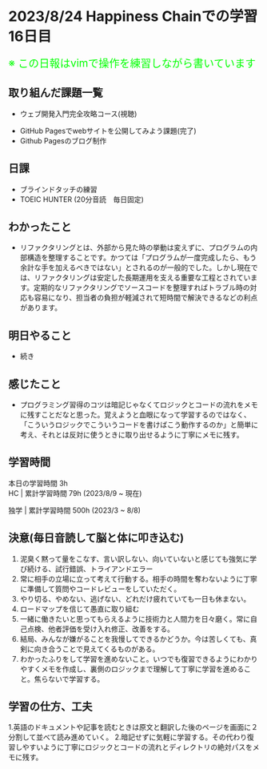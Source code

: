 # 2023/8/24 Happiness Chainでの学習16日目

<span style="font-size: 150%; color: lime;">※ この日報はvimで操作を練習しながら書いています</span>

## 取り組んだ課題一覧
- ウェブ開発入門完全攻略コース(視聴)
<!-- - Learn Git Branching ハンズオン -->
- GitHub Pagesでwebサイトを公開してみよう課題(完了)
- Github Pagesのブログ制作

## 日課
- ブラインドタッチの練習
- TOEIC HUNTER (20分音読　毎日固定)

<!-- ## 本日作成した or 編集したQiita記事URL -->

## わかったこと
- リファクタリングとは、外部から見た時の挙動は変えずに、プログラムの内部構造を整理することです。かつては「プログラムが一度完成したら、もう余計な手を加えるべきではない」とされるのが一般的でした。しかし現在では、リファクタリングは安定した長期運用を支える重要な工程とされています。定期的なリファクタリングでソースコードを整理すればトラブル時の対応も容易になり、担当者の負担が軽減されて短時間で解決できるなどの利点があります。
## 明日やること
- 続き

## 感じたこと
- プログラミング習得のコツは暗記じゃなくてロジックとコードの流れをメモに残すことだなと思った。覚えようと血眼になって学習するのではなく、「こういうロジックでこういうコードを書けばこう動作するのか」と簡単に考え、それとは反対に使うときに取り出せるように丁寧にメモに残す。

## 学習時間
本日の学習時間 3h　 <br>
HC | 累計学習時間 79h (2023/8/9 ~ 現在)

独学 | 累計学習時間 500h (2023/3 ~ 8/8)


## 決意(毎日音読して脳と体に叩き込む)
1. 泥臭く黙って量をこなす、言い訳しない、向いていないと感じても強気に学び続ける、試行錯誤、トライアンドエラー
2. 常に相手の立場に立って考えて行動する。相手の時間を奪わないように丁寧に準備して質問やコードレビューをしていただく。
3. やり切る、やめない、逃げない、どれだけ疲れていても一日も休まない。
4. ロードマップを信じて愚直に取り組む
5. 一緒に働きたいと思ってもらえるように技術力と人間力を日々磨く。常に自己点検、他者評価を受け入れ修正、改善をする。
6. 結局、みんなが嫌がることを我慢してできるかどうか。今は苦しくても、真剣に向き合うことで見えてくるものがある。
7. わかったふりをして学習を進めないこと。いつでも復習できるようにわかりやすくメモを作成し、裏側のロジックまで理解して丁寧に学習を進めること。焦らないで学習する。

## 学習の仕方、工夫
1.英語のドキュメントや記事を読むときは原文と翻訳した後のページを画面に２分割して並べて読み進めていく。
2.暗記せずに気軽に学習する。その代わり復習しやすいように丁寧にロジックとコードの流れとディレクトリの絶対パスをメモに残す。

